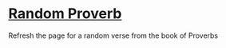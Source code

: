 # [Random Proverb](https://buchh.fun/proverb)

Refresh the page for a random verse from the book of Proverbs
